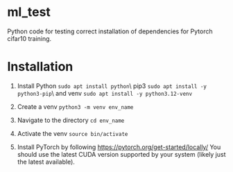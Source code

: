 # ml_test
Python code for testing correct installation of dependencies for Pytorch cifar10 training.

# Installation

1) Install Python `sudo apt install python`\ 
 pip3 `sudo apt install -y python3-pip`\ 
 and venv `sudo apt install -y python3.12-venv` 

2) Create a venv `python3 -m venv env_name`

3) Navigate to the directory `cd env_name`

4) Activate the venv `source bin/activate`

5) Install PyTorch by following https://pytorch.org/get-started/locally/ You should use the latest CUDA version supported by your system (likely just the latest available).

